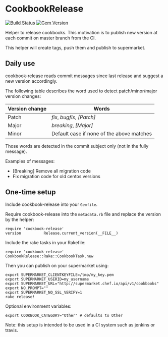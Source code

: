 CookbookRelease
===============

[![Build Status](https://travis-ci.org/criteo/cookbook-release.svg?branch=master)](https://travis-ci.org/criteo/cookbook-release)
[![Gem Version](https://badge.fury.io/rb/cookbook-release.svg)](https://badge.fury.io/rb/cookbook-release)

Helper to release cookbooks. This motivation is to publish new version at each commit on master branch from the CI.

This helper will create tags, push them and publish to supermarket.

Daily use
---------

cookbook-release reads commit messages since last release and suggest a new version accordingly.

The following table describes the word used to detect patch/minor/major version changes:

| Version change | Words                                     |
|----------------|-------------------------------------------|
| Patch          | _fix_, _bugfix_, _[Patch]_                |
| Major          | _breaking_, _[Major]_                     |
| Minor          | Default case if none of the above matches |

Those words are detected in the commit subject only (not in the fully message).

Examples of messages:
- [Breaking] Remove all migration code
- Fix migration code for old centos versions


One-time setup
-----

Include cookbook-release into your `Gemfile`.

Require cookbook-release into the `metadata.rb` file and replace the version by the helper:

```
require 'cookbook-release'
version          Release.current_version(__FILE__)
```

Include the rake tasks in your Rakefile:

```
require 'cookbook-release'
CookbookRelease::Rake::CookbookTask.new
```

Then you can publish on your supermarket using:

```
export SUPERMARKET_CLIENTKEYFILE=/tmp/my_key.pem
export SUPERMARKET_USERID=my_username
export SUPERMARKET_URL="http://supermarket.chef.io/api/v1/cookbooks"
export NO_PROMPT=""
export SUPERMARKET_NO_SSL_VERIFY=1
rake release!
```

Optional environment variables:

```
export COOKBOOK_CATEGORY="Other" # defaults to Other
```

Note: this setup is intended to be used in a CI system such as jenkins or travis.
